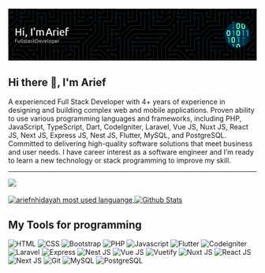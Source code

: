 ![Header](./github-header-image.png)

## Hi there 👋, I'm Arief
A experienced Full Stack Developer with 4+ years of experience in designing and building complex web and mobile applications. Proven ability to use various programming languages and frameworks, including PHP, JavaScript, TypeScript, Dart, CodeIgniter, Laravel, Vue JS, Nuxt JS, React JS, Next JS, Express JS, Nest JS, Flutter, MySQL, and PostgreSQL. Committed to delivering high-quality software solutions that meet business and user needs. I have career interest as a software engineer and I’m ready to learn a new technology or stack programming to improve my skill.

___

![](https://komarev.com/ghpvc/?username=ariefnhidayah&style=for-the-badge)

<p>
  <a href="https://github.com/ariefnhidayah">
    <img
         src="https://github-readme-stats.vercel.app/api/top-langs/?username=ariefnhidayah&theme=onedark&layout=compact"
         alt="ariefnhidayah most used languange"
         align="center"
         height="140"
     />
  </a>
  <a href="https://github.com/ariefnhidayah">
    <img
         src="https://github-readme-stats.vercel.app/api?username=ariefnhidayah&theme=onedark&show_icons=true"
         alt="Github Stats"
         align="center"
         height="140"
     />
  </a>
</p>

## My Tools for programming
![HTML](https://img.shields.io/badge/-HTML-FFFFFF?style=flat&logo=html5) ![CSS](https://img.shields.io/badge/-CSS-254BDD?style=flat&logo=css3) ![Bootstrap](https://img.shields.io/badge/-Bootstrap-FFFFFF?style=flat&logo=bootstrap) ![PHP](https://img.shields.io/badge/-PHP-FFFFFF?style=flat&logo=php) ![Javascript](https://img.shields.io/badge/-Javascript-A1A1A1?style=flat&logo=javascript) ![Flutter](https://img.shields.io/badge/-Flutter-57B9E9?style=flat&logo=flutter) ![Codeigniter](https://img.shields.io/badge/-Codeigniter-FFFFFF?style=flat&logo=codeigniter) ![Laravel](https://img.shields.io/badge/-Laravel-FFFFFF?style=flat&logo=laravel) ![Express](https://img.shields.io/badge/-ExpressJS-32332B?style=flat&logo=express) ![Nest JS](https://img.shields.io/badge/-NestJS-E0234E?style=flat&logo=nestjs) ![Vue JS](https://img.shields.io/badge/-VueJS-FFFFFF?style=flat&logo=vuedotjs) ![Vuetify](https://img.shields.io/badge/-Vuetify-4CB483?style=flat&logo=vuetify) ![Nuxt JS](https://img.shields.io/badge/-NuxtJS-FFFFFF?style=flat&logo=nuxt) ![React JS](https://img.shields.io/badge/-ReactJS-FFFFFF?style=flat&logo=react) ![Next JS](https://img.shields.io/badge/-NextJS-61DAFB?style=flat&logo=nextdotjs) ![Git](https://img.shields.io/badge/-Git-FFFFFF?style=flat&logo=git) ![MySQL](https://img.shields.io/badge/-MySQL-FFFFFF?style=flat&logo=mysql) ![PostgreSQL](https://img.shields.io/badge/-PostgreSQL-FFFFFF?style=flat&logo=postgresql)
